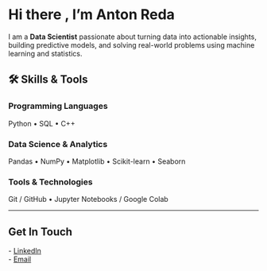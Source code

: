 # Hi there , I’m Anton Reda

I am a **Data Scientist** passionate about turning data into actionable insights, building predictive models, and solving real-world problems using machine learning and statistics.  

## 🛠️ Skills & Tools

### Programming Languages    
Python •  SQL • C++ 

### Data Science & Analytics
Pandas • NumPy • Matplotlib • Scikit-learn • Seaborn

### Tools & Technologies
 Git / GitHub • Jupyter Notebooks / Google Colab

---
  <h2>Get In Touch</h2>
            <div class="links">
                - <a href="https://www.linkedin.com/in/anton-reda-zaki/" target="_blank">LinkedIn</a>
                <br>
               - <a href="mailto:antonreda418@gmail.com" target="_blank">Email</a>
            </div>
